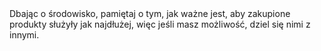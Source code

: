---
layout: nothing
categories: Zakupy
tags: tip
body: Dbając o środowisko, pamiętaj o tym, jak ważne jest, aby zakupione produkty służyły jak najdłużej, więc jeśli masz możliwość, dziel się nimi z innymi.
---